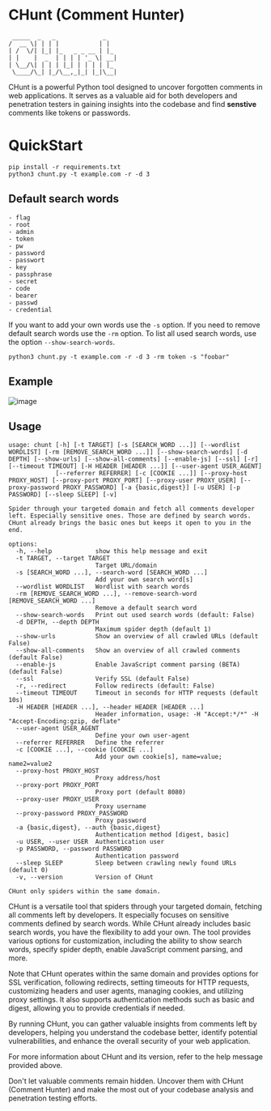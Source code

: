 # CHunt (Comment Hunter)
```
 _____  _   _             _   
/  __ \| | | |           | |  
| /  \/| |_| |_   _ _ __ | |_ 
| |    |  _  | | | | '_ \| __|
| \__/\| | | | |_| | | | | |_ 
 \____/\_| |_/\__,_|_| |_|\__|

```

CHunt is a powerful Python tool designed to uncover forgotten comments in web applications. It serves as a valuable aid for both developers and penetration testers in gaining insights into the codebase and find **senstive** comments like tokens or passwords.

# QuickStart

```
pip install -r requirements.txt
python3 chunt.py -t example.com -r -d 3 
```
## Default search words

```
- flag
- root
- admin
- token
- pw
- password
- passwort
- key
- passphrase
- secret
- code
- bearer
- passwd
- credential
```

If you want to add your own words use the `-s` option. If you need to remove default search words use the `-rm` option. To list all used search words, use the option `--show-search-words`.

`python3 chunt.py -t example.com -r -d 3 -rm token -s "foobar"`

## Example
![image](https://github.com/olizimmermann/CHunt/assets/73298827/2ce61114-a157-4fd2-8061-a84c82e45462)


## Usage

```
usage: chunt [-h] [-t TARGET] [-s [SEARCH_WORD ...]] [--wordlist WORDLIST] [-rm [REMOVE_SEARCH_WORD ...]] [--show-search-words] [-d DEPTH] [--show-urls] [--show-all-comments] [--enable-js] [--ssl] [-r] [--timeout TIMEOUT] [-H HEADER [HEADER ...]] [--user-agent USER_AGENT]
             [--referrer REFERRER] [-c [COOKIE ...]] [--proxy-host PROXY_HOST] [--proxy-port PROXY_PORT] [--proxy-user PROXY_USER] [--proxy-password PROXY_PASSWORD] [-a {basic,digest}] [-u USER] [-p PASSWORD] [--sleep SLEEP] [-v]

Spider through your targeted domain and fetch all comments developer left. Especially sensitive ones. Those are defined by search words. CHunt already brings the basic ones but keeps it open to you in the end.

options:
  -h, --help            show this help message and exit
  -t TARGET, --target TARGET
                        Target URL/domain
  -s [SEARCH_WORD ...], --search-word [SEARCH_WORD ...]
                        Add your own search word[s]
  --wordlist WORDLIST   Wordlist with search words
  -rm [REMOVE_SEARCH_WORD ...], --remove-search-word [REMOVE_SEARCH_WORD ...]
                        Remove a default search word
  --show-search-words   Print out used search words (default: False)
  -d DEPTH, --depth DEPTH
                        Maximum spider depth (default 1)
  --show-urls           Show an overview of all crawled URLs (default False)
  --show-all-comments   Show an overview of all crawled comments (default False)
  --enable-js           Enable JavaScript comment parsing (BETA) (default False)
  --ssl                 Verify SSL (default False)
  -r, --redirect        Follow redirects (default: False)
  --timeout TIMEOUT     Timeout in seconds for HTTP requests (default 10s)
  -H HEADER [HEADER ...], --header HEADER [HEADER ...]
                        Header information, usage: -H "Accept:*/*" -H "Accept-Encoding:gzip, deflate"
  --user-agent USER_AGENT
                        Define your own user-agent
  --referrer REFERRER   Define the referrer
  -c [COOKIE ...], --cookie [COOKIE ...]
                        Add your own cookie[s], name=value; name2=value2
  --proxy-host PROXY_HOST
                        Proxy address/host
  --proxy-port PROXY_PORT
                        Proxy port (default 8080)
  --proxy-user PROXY_USER
                        Proxy username
  --proxy-password PROXY_PASSWORD
                        Proxy password
  -a {basic,digest}, --auth {basic,digest}
                        Authentication method [digest, basic]
  -u USER, --user USER  Authentication user
  -p PASSWORD, --password PASSWORD
                        Authentication password
  --sleep SLEEP         Sleep between crawling newly found URLs (default 0)
  -v, --version         Version of CHunt

CHunt only spiders within the same domain.
```

CHunt is a versatile tool that spiders through your targeted domain, fetching all comments left by developers. It especially focuses on sensitive comments defined by search words. While CHunt already includes basic search words, you have the flexibility to add your own. The tool provides various options for customization, including the ability to show search words, specify spider depth, enable JavaScript comment parsing, and more.

Note that CHunt operates within the same domain and provides options for SSL verification, following redirects, setting timeouts for HTTP requests, customizing headers and user agents, managing cookies, and utilizing proxy settings. It also supports authentication methods such as basic and digest, allowing you to provide credentials if needed.

By running CHunt, you can gather valuable insights from comments left by developers, helping you understand the codebase better, identify potential vulnerabilities, and enhance the overall security of your web application.

For more information about CHunt and its version, refer to the help message provided above.

Don't let valuable comments remain hidden. Uncover them with CHunt (Comment Hunter) and make the most out of your codebase analysis and penetration testing efforts.
